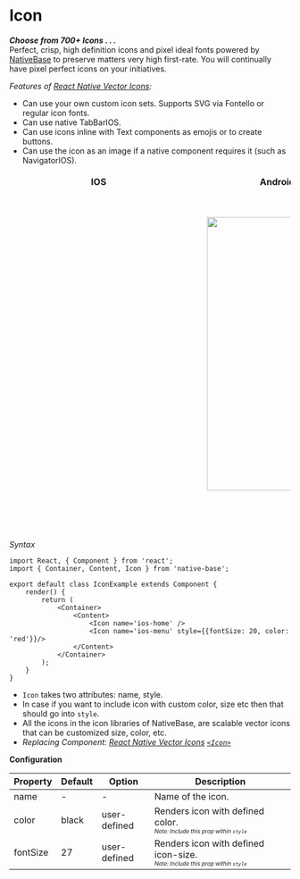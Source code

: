 # Icon

***Choose from 700+ Icons . . .***<br />
Perfect, crisp, high definition icons and pixel ideal fonts powered by <a href="http://nativebase.io/">NativeBase</a> to preserve matters very high first-rate. You will continually have pixel perfect icons on your initiatives.<br />

*Features of [React Native Vector Icons](https://github.com/oblador/react-native-vector-icons):*
* Can use your own custom icon sets. Supports SVG via Fontello or regular icon fonts.        
* Can use native TabBarIOS.
* Can use icons inline with Text components as emojis or to create buttons.
* Can use the icon as an image if a native component requires it (such as NavigatorIOS).

<table>
  <thead>
    <tr style="border-style: hidden">
      <th style="border-style: hidden; padding-right: 34px;">IOS</th>
      <th style="padding-right: 140px;">Android</th>
    </tr>
  </thead>
  <thead>
    <tr style="border-style: hidden">
      <th style="border-style: hidden"><div style="background: url(../assets/iphone.png) no-repeat; padding: 63px 20px 100px 18px; width: 292px"><img src="https://raw.githubusercontent.com/GeekyAnts/NativeBase-KitchenSink/0.5.13/Screenshots/iOS/icon.png" alt="" /></div></th>
      <th><div style="background: url(../assets/android.png) no-repeat; padding: 45px 118px 68px 0px; background-size: 292px 576px;"><img height="490" width="266" src="https://raw.githubusercontent.com/GeekyAnts/NativeBase-KitchenSink/0.5.13/Screenshots/android/icon.png" alt="" /></div></th>
    </tr>
  </thead>
</table>

*Syntax*

<pre class="line-numbers"><code class="language-jsx">import React, { Component } from 'react';
import { Container, Content, Icon } from 'native-base';
​
export default class IconExample extends Component {
    render() {
        return (
            &lt;Container>
                &lt;Content>
                    &lt;Icon name='ios-home' />
                    &lt;Icon name='ios-menu' style=&#123;{fontSize: 20, color: 'red'}}/>
                &lt;/Content>
            &lt;/Container>
        );
    }
}</code></pre>


* <code>Icon</code> takes two attributes: name, style.
* In case if you want to include icon with custom color, size etc then that should go into <code>style</code>.
* All the icons in the icon libraries of NativeBase, are scalable vector icons that can be customized size, color, etc.
* *Replacing Component: [React Native Vector Icons](https://github.com/oblador/react-native-vector-icons)  [<code>&lt;Icon></code>](https://github.com/oblador/react-native-vector-icons#icon-component)*

**Configuration**

<table class = "table table-bordered">
        <thead>
            <tr>
                <th>Property</th>
                <th>Default</th>
                <th>Option</th>
                <th width="50%">
                    Description
                </th>
            </tr>
        </thead>
        <tbody>
            <tr>
                <td>name</td>
                <td> - </td>
                <td> - </td>
                <td>Name of the icon.</td>
            </tr>
            <tr>
                <td>color</td>
                <td>black</td>
                <td>user-defined</td>
                <td>
                    Renders icon with defined color.<br />
                    <font size="1">
                        <i>Note: Include this prop within <code style="background-color: #FFF">style</code></i>
                    </font>
                </td>
            </tr>
            <tr>
                <td>fontSize</td>
                <td>27</td>
                <td>user-defined</td>
                <td>
                    Renders icon with defined icon-size.<br />
                    <font size="1">
                        <i>Note: Include this prop within <code>style</code></i>
                    </font>
                </td>
            </tr>
        </tbody>
    </table>
